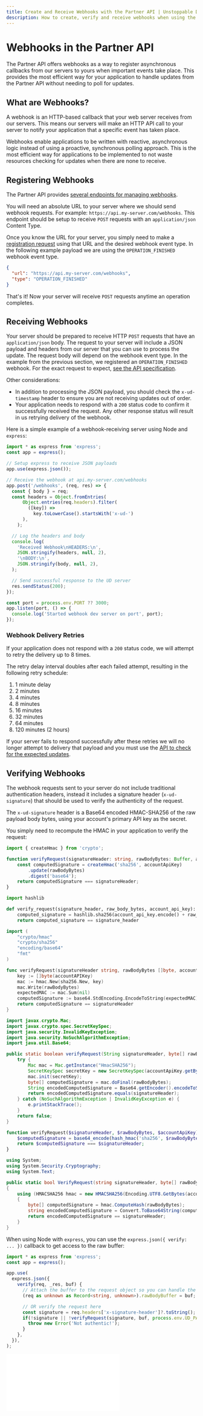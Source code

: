 ```yaml
---
title: Create and Receive Webhooks with the Partner API | Unstoppable Domains Developer Portal
description: How to create, verify and receive webhooks when using the Partner API
---
```


# Webhooks in the Partner API

The Partner API offers webhooks as a way to register asynchronous callbacks from our servers to yours when important events take place. This provides the most efficient way for your application to handle updates from the Partner API without needing to poll for updates.

## What are Webhooks?

A webhook is an HTTP-based callback that your web server receives from our servers. This means our servers will make an HTTP API call to your server to notify your application that a specific event has taken place.

Webhooks enable applications to be written with reactive, asynchronous logic instead of using a proactive, synchronous polling approach. This is the most efficient way for applications to be implemented to not waste resources checking for updates when there are none to receive.

## Registering Webhooks

The Partner API provides [several endpoints for managing webhooks](https://docs.unstoppabledomains.com/openapi/partner/latest/#tag/webhooks).

You will need an absolute URL to your server where we should send webhook requests. For example: `https://api.my-server.com/webhooks`. This endpoint should be setup to receive `POST` requests with an `application/json` Content Type.

Once you know the URL for your server, you simply need to make a [registration request](https://docs.unstoppabledomains.com/openapi/partner/latest/#operation/createWebhook) using that URL and the desired webhook event type. In the following example payload we are using the `OPERATION_FINISHED` webhook event type.

```json
{
  "url": "https://api.my-server.com/webhooks",
  "type": "OPERATION_FINISHED"
}
```

That's it! Now your server will receive `POST` requests anytime an operation completes.

## Receiving Webhooks

Your server should be prepared to receive HTTP `POST` requests that have an `application/json` body. The request to your server will include a JSON payload and headers from our server that you can use to process the update. The request body will depend on the webhook event type. In the example from the previous section, we registered an `OPERATION_FINISHED` webhook. For the exact request to expect, [see the API specification](https://docs.unstoppabledomains.com/openapi/partner/latest/#operation/webhook_OperationFinished).

Other considerations:
- In addition to processing the JSON payload, you should check the `x-ud-timestamp` header to ensure you are not receiving updates out of order.
- Your application needs to respond with a `200` status code to confirm it successfully received the request. Any other response status will result in us retrying delivery of the webhook.

Here is a simple example of a webhook-receiving server using Node and `express`:

```typescript
import * as express from 'express';
const app = express();

// Setup express to receive JSON payloads
app.use(express.json());

// Receive the webhook at api.my-server.com/webhooks
app.post('/webhooks', (req, res) => {
  const { body } = req;
  const headers = Object.fromEntries(
      Object.entries(req.headers).filter(
        ([key]) =>
          key.toLowerCase().startsWith('x-ud-')
      ),
    );

  // Log the headers and body
  console.log(
    'Received Webhook\nHEADERS:\n',
    JSON.stringify(headers, null, 2),
    '\nBODY:\n',
    JSON.stringify(body, null, 2),
  );

  // Send successful response to the UD server
  res.sendStatus(200);
});

const port = process.env.PORT ?? 3000;
app.listen(port, () => {
  console.log('Started webhook dev server on port', port);
});
```

### Webhook Delivery Retries

If your application does not respond with a `200` status code, we will attempt to retry the delivery up to 8 times.

The retry delay interval doubles after each failed attempt, resulting in the following retry schedule:
1. 1 minute delay
2. 2 minutes
3. 4 minutes
4. 8 minutes
5. 16 minutes
6. 32 minutes
7. 64 minutes
8. 120 minutes (2 hours)

If your server fails to respond successfully after these retries we will no longer attempt to delivery that payload and you must use the [API to check for the expected updates](https://docs.unstoppabledomains.com/openapi/partner/latest/#operation/checkOperation).

## Verifying Webhooks

The webhook requests sent to your server do not include traditional authentication headers, instead it includes a signature header (`x-ud-signature`) that should be used to verify the authenticity of the request.

The `x-ud-signature` header is a Base64 encoded HMAC-SHA256 of the raw payload body bytes, using your account's primary API key as the secret.

You simply need to recompute the HMAC in your application to verify the request:

```typescript node
import { createHmac } from 'crypto';

function verifyRequest(signatureHeader: string, rawBodyBytes: Buffer, accountApiKey: string): boolean {
    const computedSignature = createHmac('sha256', accountApiKey)
        .update(rawBodyBytes)
        .digest('base64');
    return computedSignature === signatureHeader;
}
```

```python python
import hashlib

def verify_request(signature_header, raw_body_bytes, account_api_key):
    computed_signature = hashlib.sha256(account_api_key.encode() + raw_body_bytes).digest()
    return computed_signature == signature_header
```

```go go
import (
    "crypto/hmac"
    "crypto/sha256"
    "encoding/base64"
    "fmt"
)

func verifyRequest(signatureHeader string, rawBodyBytes []byte, accountAPIKey string) bool {
    key := []byte(accountAPIKey)
    mac := hmac.New(sha256.New, key)
    mac.Write(rawBodyBytes)
    expectedMAC := mac.Sum(nil)
    computedSignature := base64.StdEncoding.EncodeToString(expectedMAC)
    return computedSignature == signatureHeader
}
```

```java java
import javax.crypto.Mac;
import javax.crypto.spec.SecretKeySpec;
import java.security.InvalidKeyException;
import java.security.NoSuchAlgorithmException;
import java.util.Base64;

public static boolean verifyRequest(String signatureHeader, byte[] rawBodyBytes, String accountApiKey) {
    try {
        Mac mac = Mac.getInstance("HmacSHA256");
        SecretKeySpec secretKey = new SecretKeySpec(accountApiKey.getBytes(StandardCharsets.UTF_8), "HmacSHA256");
        mac.init(secretKey);
        byte[] computedSignature = mac.doFinal(rawBodyBytes);
        String encodedComputedSignature = Base64.getEncoder().encodeToString(computedSignature);
        return encodedComputedSignature.equals(signatureHeader);
    } catch (NoSuchAlgorithmException | InvalidKeyException e) {
        e.printStackTrace();
    }
    return false;
}
```

```php php
function verifyRequest($signatureHeader, $rawBodyBytes, $accountApiKey) {
    $computedSignature = base64_encode(hash_hmac('sha256', $rawBodyBytes, $accountApiKey, true));
    return $computedSignature === $signatureHeader;
}
```

```c# C#
using System;
using System.Security.Cryptography;
using System.Text;

public static bool VerifyRequest(string signatureHeader, byte[] rawBodyBytes, string accountApiKey)
{
    using (HMACSHA256 hmac = new HMACSHA256(Encoding.UTF8.GetBytes(accountApiKey)))
    {
        byte[] computedSignature = hmac.ComputeHash(rawBodyBytes);
        string encodedComputedSignature = Convert.ToBase64String(computedSignature);
        return encodedComputedSignature == signatureHeader;
    }
}
```

When using Node with `express`, you can use the `express.json({ verify: ... })` callback to get access to the raw buffer:

```typescript
import * as express from 'express';
const app = express();

app.use(
  express.json({
    verify(req, _res, buf) {
      // Attach the buffer to the request object so you can handle the verification in your route handler
      (req as unknown as Record<string, unknown>).rawBodyBuffer = buf;

      // OR verify the request here
      const signature = req.headers['x-signature-header']?.toString();
      if(!signature || !verifyRequest(signature, buf, process.env.UD_PARTNER_API_KEY)) {
        throw new Error('Not authentic!');
      }
    },
  }),
);
```


<embed src="/snippets/_discord.md" />
